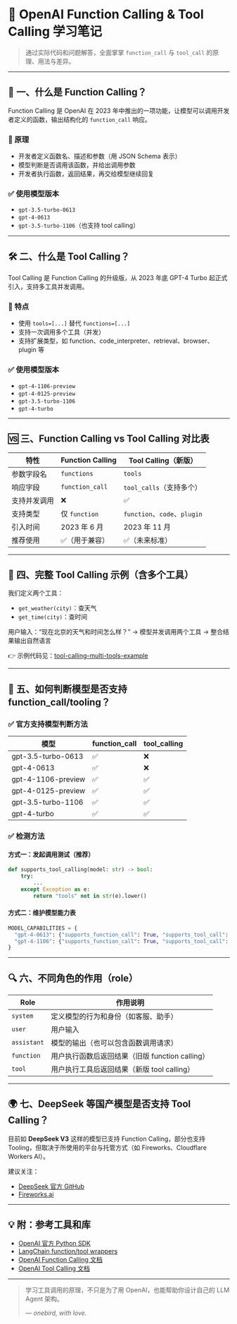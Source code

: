 
# 🌟 OpenAI Function Calling & Tool Calling 学习笔记

> 通过实际代码和问题解答，全面掌掌 `function_call` 与 `tool_call` 的原理、用法与差异。

---

## 🧠 一、什么是 Function Calling？

Function Calling 是 OpenAI 在 2023 年中推出的一项功能，让模型可以调用开发者定义的函数，输出结构化的 `function_call` 响应。

### 🧱 原理
- 开发者定义函数名、描述和参数（用 JSON Schema 表示）
- 模型判断是否调用该函数，并给出调用参数
- 开发者执行函数，返回结果，再交给模型继续回复

### ✅ 使用模型版本
- `gpt-3.5-turbo-0613`
- `gpt-4-0613`
- `gpt-3.5-turbo-1106`（也支持 tool calling）

---

## 🛠 二、什么是 Tool Calling？

Tool Calling 是 Function Calling 的升级版，从 2023 年底 GPT-4 Turbo 起正式引入，支持多工具并发调用。

### 🎯 特点
- 使用 `tools=[...]` 替代 `functions=[...]`
- 支持一次调用多个工具（并发）
- 支持扩展类型，如 function、code_interpreter、retrieval、browser、plugin 等

### ✅ 使用模型版本
- `gpt-4-1106-preview`
- `gpt-4-0125-preview`
- `gpt-3.5-turbo-1106`
- `gpt-4-turbo`

---

## 🆚 三、Function Calling vs Tool Calling 对比表

| 特性               | Function Calling            | Tool Calling（新版）         |
|--------------------|-----------------------------|-------------------------------|
| 参数字段名         | `functions`                 | `tools`                       |
| 响应字段           | `function_call`             | `tool_calls`（支持多个）     |
| 支持并发调用       | ❌                          | ✅                            |
| 支持类型           | 仅 `function`               | `function`、`code`、`plugin` |
| 引入时间           | 2023 年 6 月                | 2023 年 11 月                |
| 推荐使用           | ✅（用于兼容）              | ✅（未来标准）               |

---

## 🧪 四、完整 Tool Calling 示例（含多个工具）

我们定义两个工具：
- `get_weather(city)`：查天气
- `get_time(city)`：查时间

用户输入：“现在北京的天气和时间怎么样？”
→ 模型并发调用两个工具 → 整合结果输出自然语言

👉 示例代码见：[tool-calling-multi-tools-example](#)

---

## 🧾 五、如何判断模型是否支持 function_call/tooling？

### ✅ 官方支持模型判断方法

| 模型                      | function_call | tool_calling |
|---------------------------|---------------|---------------|
| gpt-3.5-turbo-0613        | ✅            | ❌            |
| gpt-4-0613                | ✅            | ❌            |
| gpt-4-1106-preview        | ✅            | ✅            |
| gpt-4-0125-preview        | ✅            | ✅            |
| gpt-3.5-turbo-1106        | ✅            | ✅            |
| gpt-4-turbo               | ✅            | ✅            |

### ✅ 检测方法

#### 方式一：发起调用测试（推荐）

```python
def supports_tool_calling(model: str) -> bool:
    try:
        ...
    except Exception as e:
        return "tools" not in str(e).lower()
```

#### 方式二：维护模型能力表

```python
MODEL_CAPABILITIES = {
  "gpt-4-0613": {"supports_function_call": True, "supports_tool_call": False},
  "gpt-4-1106": {"supports_function_call": True, "supports_tool_call": True},
}
```

---

## 🔍 六、不同角色的作用（role）

| Role         | 作用说明                                           |
|--------------|----------------------------------------------------|
| `system`     | 定义模型的行为和身份（如客服、助手）              |
| `user`       | 用户输入                                           |
| `assistant`  | 模型的输出（也可以包含函数调用请求）              |
| `function`   | 用户执行函数后返回结果（旧版 function calling）   |
| `tool`       | 用户执行工具后返回结果（新版 tool calling）       |

---

## 🌍 七、DeepSeek 等国产模型是否支持 Tool Calling？

目前如 **DeepSeek V3** 这样的模型已支持 Function Calling，部分也支持 Tooling，但取决于所使用的平台与托管方式（如 Fireworks、Cloudflare Workers AI）。

建议关注：
- [DeepSeek 官方 GitHub](https://github.com/deepseek-ai)
- [Fireworks.ai](https://fireworks.ai)

---

## 💡 附：参考工具和库

- [OpenAI 官方 Python SDK](https://github.com/openai/openai-python)
- [LangChain function/tool wrappers](https://docs.langchain.com/)
- [OpenAI Function Calling 文档](https://platform.openai.com/docs/guides/function-calling)
- [OpenAI Tool Calling 文档](https://platform.openai.com/docs/guides/tool-calling)

---

> 学习工具调用的原理，不只是为了用 OpenAI，也能帮助你设计自己的 LLM Agent 架构。
>
> — *onebird, with love.*

